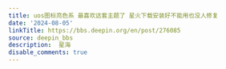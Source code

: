```yaml
---
title: uos图标亮色系 最喜欢这套主题了 星火下载安装好不能用也没人修复
date: '2024-08-05'
linkTitle: https://bbs.deepin.org/en/post/276085
source: deepin_bbs
description:  星海 
disable_comments: true
---
```


